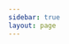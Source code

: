 ```yaml
---
sidebar: true
layout: page
---
```


<script setup>
import RapiDoc from '../components/RapiDoc.vue';
import { withBase } from 'vitepress'
</script>

<RapiDoc :specs="withBase('/cd-agent-openapi.json')" />
